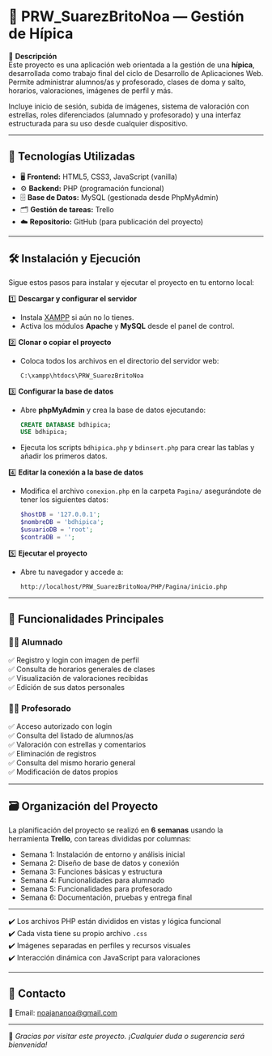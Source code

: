 # 🐴 PRW_SuarezBritoNoa — Gestión de Hípica

📌 **Descripción**  
Este proyecto es una aplicación web orientada a la gestión de una **hípica**, desarrollada como trabajo final del ciclo de Desarrollo de Aplicaciones Web.  
Permite administrar alumnos/as y profesorado, clases de doma y salto, horarios, valoraciones, imágenes de perfil y más.

Incluye inicio de sesión, subida de imágenes, sistema de valoración con estrellas, roles diferenciados (alumnado y profesorado) y una interfaz estructurada para su uso desde cualquier dispositivo.

---

## 🚀 Tecnologías Utilizadas
- 🖥 **Frontend:** HTML5, CSS3, JavaScript (vanilla)
- ⚙️ **Backend:** PHP (programación funcional)
- 🗄 **Base de Datos:** MySQL (gestionada desde PhpMyAdmin)
- 🗂 **Gestión de tareas:** Trello
- ☁️ **Repositorio:** GitHub (para publicación del proyecto)

---

## 🛠 Instalación y Ejecución
Sigue estos pasos para instalar y ejecutar el proyecto en tu entorno local:

1️⃣ **Descargar y configurar el servidor**  
   - Instala [XAMPP](https://www.apachefriends.org/es/index.html) si aún no lo tienes.  
   - Activa los módulos **Apache** y **MySQL** desde el panel de control.

2️⃣ **Clonar o copiar el proyecto**  
   - Coloca todos los archivos en el directorio del servidor web:  
     ```
     C:\xampp\htdocs\PRW_SuarezBritoNoa
     ```

3️⃣ **Configurar la base de datos**  
   - Abre **phpMyAdmin** y crea la base de datos ejecutando:  
     ```sql
     CREATE DATABASE bdhipica;
     USE bdhipica;
     ```
   - Ejecuta los scripts `bdhipica.php` y `bdinsert.php` para crear las tablas y añadir los primeros datos.

4️⃣ **Editar la conexión a la base de datos**  
   - Modifica el archivo `conexion.php` en la carpeta `Pagina/` asegurándote de tener los siguientes datos:
     ```php
     $hostDB = '127.0.0.1';
     $nombreDB = 'bdhipica';
     $usuarioDB = 'root';
     $contraDB = '';
     ```

5️⃣ **Ejecutar el proyecto**  
   - Abre tu navegador y accede a:
     ```
     http://localhost/PRW_SuarezBritoNoa/PHP/Pagina/inicio.php
     ```

---

## 📌 Funcionalidades Principales

### 🧍‍♀️ Alumnado
✅ Registro y login con imagen de perfil  
✅ Consulta de horarios generales de clases  
✅ Visualización de valoraciones recibidas  
✅ Edición de sus datos personales  

### 👨‍🏫 Profesorado
✅ Acceso autorizado con login  
✅ Consulta del listado de alumnos/as  
✅ Valoración con estrellas y comentarios  
✅ Eliminación de registros  
✅ Consulta del mismo horario general  
✅ Modificación de datos propios  

---

## 🗃️ Organización del Proyecto

La planificación del proyecto se realizó en **6 semanas** usando la herramienta **Trello**, con tareas divididas por columnas:

- Semana 1: Instalación de entorno y análisis inicial  
- Semana 2: Diseño de base de datos y conexión  
- Semana 3: Funciones básicas y estructura  
- Semana 4: Funcionalidades para alumnado  
- Semana 5: Funcionalidades para profesorado  
- Semana 6: Documentación, pruebas y entrega final  

---

✔️ Los archivos PHP están divididos en vistas y lógica funcional  
✔️ Cada vista tiene su propio archivo `.css`  
✔️ Imágenes separadas en perfiles y recursos visuales  
✔️ Interacción dinámica con JavaScript para valoraciones

---

## 📨 Contacto

📧 Email: [noajananoa@gmail.com](mailto:noajananoa@gmail.com)

---

🚀 _Gracias por visitar este proyecto. ¡Cualquier duda o sugerencia será bienvenida!_  


